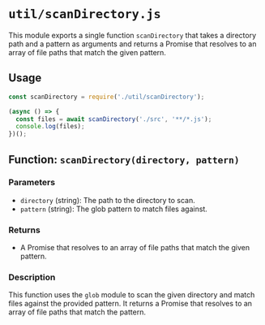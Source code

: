 # `util/scanDirectory.js`

This module exports a single function `scanDirectory` that takes a directory path and a pattern as arguments and returns a Promise that resolves to an array of file paths that match the given pattern.

## Usage

```javascript
const scanDirectory = require('./util/scanDirectory');

(async () => {
  const files = await scanDirectory('./src', '**/*.js');
  console.log(files);
})();
```

## Function: `scanDirectory(directory, pattern)`

### Parameters

- `directory` (string): The path to the directory to scan.
- `pattern` (string): The glob pattern to match files against.

### Returns

- A Promise that resolves to an array of file paths that match the given pattern.

### Description

This function uses the `glob` module to scan the given directory and match files against the provided pattern. It returns a Promise that resolves to an array of file paths that match the pattern.